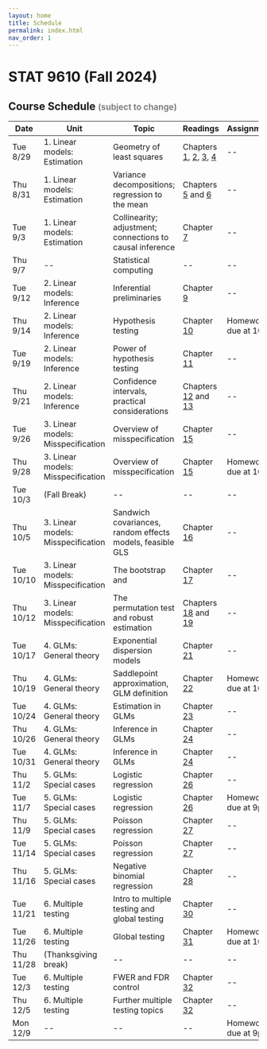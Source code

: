 ```yaml
---
layout: home
title: Schedule
permalink: index.html
nav_order: 1
---
```


# STAT 9610 (Fall 2024)

## Course Schedule <span style="font-size: 80%; color: gray;">(subject to change)</span>

| Date | Unit | Topic | Readings | Assignments |
|------|------|-------|----------|-------------|
| Tue 8/29 | 1. Linear models: Estimation | Geometry of least squares | Chapters [1](https://katsevich-teaching.github.io/stat-9610-notes/), [2](https://katsevich-teaching.github.io/stat-9610-notes/predictors-and-coefficients.html), [3](https://katsevich-teaching.github.io/stat-9610-notes/linear-model-spaces.html), [4](https://katsevich-teaching.github.io/stat-9610-notes/least-squares-estimation.html) | -- |
| Thu 8/31 | 1. Linear models: Estimation | Variance decompositions; regression to the mean | Chapters [5](https://katsevich-teaching.github.io/stat-9610-notes/anova.html) and [6](https://katsevich-teaching.github.io/stat-9610-notes/special-cases.html) | -- |
| Tue 9/3 | 1. Linear models: Estimation | Collinearity; adjustment; connections to causal inference | Chapter [7](https://katsevich-teaching.github.io/stat-9610-notes/collinearity.html) | -- |
| Thu 9/7 | -- | Statistical computing | -- | -- |
| Tue 9/12 | 2. Linear models: Inference | Inferential preliminaries | Chapter [9](https://katsevich-teaching.github.io/stat-9610-notes/building-blocks.html) | -- |
| Thu 9/14 | 2. Linear models: Inference | Hypothesis testing | Chapter [10](https://katsevich-teaching.github.io/stat-9610-notes/hypothesis-testing.html) | Homework 1 due at 10am |
| Tue 9/19 | 2. Linear models: Inference | Power of hypothesis testing | Chapter [11](https://katsevich-teaching.github.io/stat-9610-notes/power.html) | -- |
| Thu 9/21 | 2. Linear models: Inference | Confidence intervals, practical considerations | Chapters [12](https://katsevich-teaching.github.io/stat-9610-notes/confidence-intervals.html) and [13](https://katsevich-teaching.github.io/stat-9610-notes/practical-considerations.html) | -- |
| Tue 9/26 | 3. Linear models: Misspecification | Overview of misspecification | Chapter [15](https://katsevich-teaching.github.io/stat-9610-notes/misspecification-overview.html) | -- |
| Thu 9/28 | 3. Linear models: Misspecification | Overview of misspecification | Chapter [15](https://katsevich-teaching.github.io/stat-9610-notes/misspecification-overview.html) | Homework 2 due at 10am |
| Tue 10/3 | (Fall Break) | -- | -- | -- |
| Thu 10/5 | 3. Linear models: Misspecification | Sandwich covariances, random effects models, feasible GLS | Chapter [16](https://katsevich-teaching.github.io/stat-9610-notes/asymptotic-methods.html) | -- |
| Tue 10/10 | 3. Linear models: Misspecification | The bootstrap and  | Chapter [17](https://katsevich-teaching.github.io/stat-9610-notes/asymptotic-methods.html) | -- |
| Thu 10/12 | 3. Linear models: Misspecification | The permutation test and robust estimation | Chapters [18](https://katsevich-teaching.github.io/stat-9610-notes/permutation-test.html) and [19](https://katsevich-teaching.github.io/stat-9610-notes/robust-estimation.html) | -- |
| Tue 10/17 | 4. GLMs: General theory | Exponential dispersion models | Chapter [21](https://katsevich-teaching.github.io/stat-9610-notes/exponential-dispersion-models.html) | -- |
| Thu 10/19 | 4. GLMs: General theory | Saddlepoint approximation, GLM definition | Chapter [22](https://katsevich-teaching.github.io/stat-9610-notes/generalized-linear-models.html) | Homework 3 due at 10am |
| Tue 10/24 | 4. GLMs: General theory | Estimation in GLMs | Chapter [23](https://katsevich-teaching.github.io/stat-9610-notes/parameter-estimation.html) | -- |
| Thu 10/26 | 4. GLMs: General theory | Inference in GLMs | Chapter [24](https://katsevich-teaching.github.io/stat-9610-notes/glm-inference.html) | -- |
| Tue 10/31 | 4. GLMs: General theory | Inference in GLMs | Chapter [24](https://katsevich-teaching.github.io/stat-9610-notes/glm-inference.html) | -- |
| Thu 11/2 | 5. GLMs: Special cases | Logistic regression | Chapter [26](https://katsevich-teaching.github.io/stat-9610-notes/logistic-regression.html) | -- |
| Tue 11/7 | 5. GLMs: Special cases | Logistic regression | Chapter [26](https://katsevich-teaching.github.io/stat-9610-notes/logistic-regression.html) | Homework 4 due at 9pm |
| Thu 11/9 | 5. GLMs: Special cases | Poisson regression | Chapter [27](https://katsevich-teaching.github.io/stat-9610-notes/poisson-regression.html) | -- |
| Tue 11/14 | 5. GLMs: Special cases | Poisson regression | Chapter [27](https://katsevich-teaching.github.io/stat-9610-notes/poisson-regression.html)  | -- |
| Thu 11/16 | 5. GLMs: Special cases | Negative binomial regression | Chapter [28](https://katsevich-teaching.github.io/stat-9610-notes/negative-binomial-regression.html) | -- |
| Tue 11/21 | 6. Multiple testing | Intro to multiple testing and global testing | Chapter [30](https://katsevich-teaching.github.io/stat-9610-notes/multiple-testing-intro.html) | -- |
| Tue 11/26 | 6. Multiple testing | Global testing | Chapter [31](https://katsevich-teaching.github.io/stat-9610-notes/global-testing.html) | Homework 5 due at 10am |
| Thu 11/28 | (Thanksgiving break) | -- | -- | -- |
| Tue 12/3 | 6. Multiple testing | FWER and FDR control | Chapter [32](https://katsevich-teaching.github.io/stat-9610-notes/multiple-testing-chapter.html) | -- |
| Thu 12/5 | 6. Multiple testing | Further multiple testing topics | Chapter [32](https://katsevich-teaching.github.io/stat-9610-notes/multiple-testing-chapter.html)  | -- |
| Mon 12/9 | -- | -- | -- | Homework 6 due at 9pm | 
